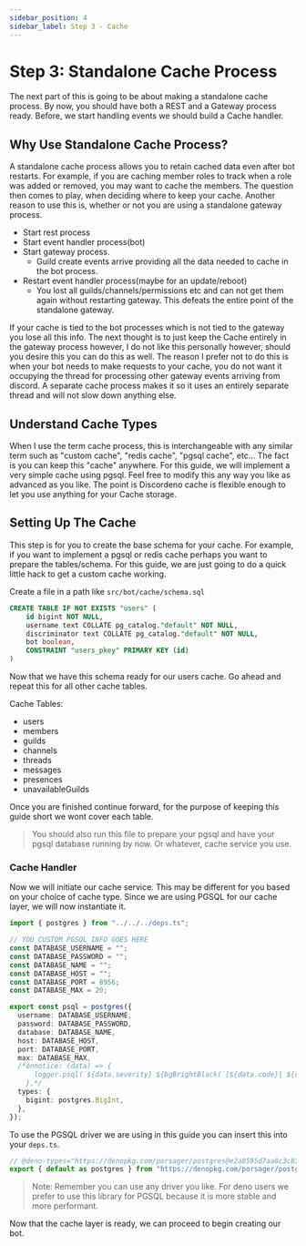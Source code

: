 ```yaml
---
sidebar_position: 4
sidebar_label: Step 3 - Cache
---
```


# Step 3: Standalone Cache Process

The next part of this is going to be about making a standalone cache process. By now, you should have both a REST and a
Gateway process ready. Before, we start handling events we should build a Cache handler.

## Why Use Standalone Cache Process?

A standalone cache process allows you to retain cached data even after bot restarts. For example, if you are caching
member roles to track when a role was added or removed, you may want to cache the members. The question then comes to
play, when deciding where to keep your cache. Another reason to use this is, whether or not you are using a standalone
gateway process.

- Start rest process
- Start event handler process(bot)
- Start gateway process.
  - Guild create events arrive providing all the data needed to cache in the bot process.
- Restart event handler process(maybe for an update/reboot)
  - You lost all guilds/channels/permissions etc and can not get them again without restarting gateway. This defeats the
    entire point of the standalone gateway.

If your cache is tied to the bot processes which is not tied to the gateway you lose all this info. The next thought is
to just keep the Cache entirely in the gateway process however, I do not like this personally however, should you desire
this you can do this as well. The reason I prefer not to do this is when your bot needs to make requests to your cache,
you do not want it occupying the thread for processing other gateway events arriving from discord. A separate cache
process makes it so it uses an entirely separate thread and will not slow down anything else.

## Understand Cache Types

When I use the term cache process, this is interchangeable with any similar term such as "custom cache", "redis cache",
"pgsql cache", etc... The fact is you can keep this "cache" anywhere. For this guide, we will implement a very simple
cache using pgsql. Feel free to modify this any way you like as advanced as you like. The point is Discordeno cache is
flexible enough to let you use anything for your Cache storage.

## Setting Up The Cache

This step is for you to create the base schema for your cache. For example, if you want to implement a pgsql or redis
cache perhaps you want to prepare the tables/schema. For this guide, we are just going to do a quick little hack to get
a custom cache working.

Create a file in a path like `src/bot/cache/schema.sql`

```sql
CREATE TABLE IF NOT EXISTS "users" (
    id bigint NOT NULL,
    username text COLLATE pg_catalog."default" NOT NULL,
    discriminator text COLLATE pg_catalog."default" NOT NULL,
    bot boolean,
    CONSTRAINT "users_pkey" PRIMARY KEY (id)
)
```

Now that we have this schema ready for our users cache. Go ahead and repeat this for all other cache tables.

Cache Tables:

- users
- members
- guilds
- channels
- threads
- messages
- presences
- unavailableGuilds

Once you are finished continue forward, for the purpose of keeping this guide short we wont cover each table.

> You should also run this file to prepare your pgsql and have your pgsql database running by now. Or whatever, cache
> service you use.

### Cache Handler

Now we will initiate our cache service. This may be different for you based on your choice of cache type. Since we are
using PGSQL for our cache layer, we will now instantiate it.

```ts
import { postgres } from "../../../deps.ts";

// YOU CUSTOM PGSQL INFO GOES HERE
const DATABASE_USERNAME = "";
const DATABASE_PASSWORD = "";
const DATABASE_NAME = "";
const DATABASE_HOST = "";
const DATABASE_PORT = 8956;
const DATABASE_MAX = 20;

export const psql = postgres({
  username: DATABASE_USERNAME,
  password: DATABASE_PASSWORD,
  database: DATABASE_NAME,
  host: DATABASE_HOST,
  port: DATABASE_PORT,
  max: DATABASE_MAX,
  /*onnotice: (data) => {
      logger.psql(`${data.severity} ${bgBrightBlack(`[${data.code}| ${data.file}:${data.line}]`)}`, data.message);
    },*/
  types: {
    bigint: postgres.BigInt,
  },
});
```

To use the PGSQL driver we are using in this guide you can insert this into your `deps.ts`.

```ts
// @deno-types="https://denopkg.com/porsager/postgres@e2a8595d7aa8c3c838b83b9bca7b890c1707ad2c/types/index.d.ts"
export { default as postgres } from "https://denopkg.com/porsager/postgres@e2a8595d7aa8c3c838b83b9bca7b890c1707ad2c/deno/lib/index.js";
```

> Note: Remember you can use any driver you like. For deno users we prefer to use this library for PGSQL because it is
> more stable and more performant.

Now that the cache layer is ready, we can proceed to begin creating our bot.
